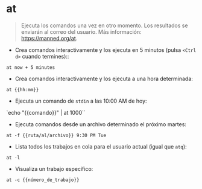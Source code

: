 # at

> Ejecuta los comandos una vez en otro momento.
> Los resultados se enviarán al correo del usuario.
> Más información: <https://manned.org/at>.

- Crea comandos interactivamente y los ejecuta en 5 minutos (pulsa `<Ctrl d>` cuando termines)::

`at now + 5 minutes`

- Crea comandos interactivamente y los ejecuta a una hora determinada:

`at {{hh:mm}}`

- Ejecuta un comando de `stdin` a las 10:00 AM de hoy:

`echo "{{comando}}" | at 1000``

- Ejecuta comandos desde un archivo determinado el próximo martes:

`at -f {{ruta/al/archivo}} 9:30 PM Tue`

- Lista todos los trabajos en cola para el usuario actual (igual que `atq`):

`at -l`

- Visualiza un trabajo específico:

`at -c {{número_de_trabajo}}`
